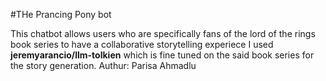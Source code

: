 #THe Prancing Pony bot

This chatbot allows users who are specifically fans of the lord of the rings book series to have a collaborative storytelling experiece
I used **jeremyarancio/llm-tolkien**  which is fine tuned on the said book series for the story generation.
Authur: Parisa Ahmadlu
